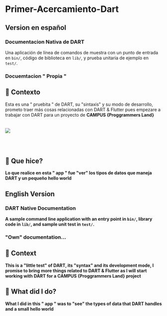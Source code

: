 # Primer-Acercamiento-Dart
## Version en español
### Documentacion Nativa de DART
Una aplicación de línea de comandos de muestra con un punto de entrada en `bin/`, código de biblioteca
en `lib/`, y prueba unitaria de ejemplo en `test/`.
### Docuemtacion " Propia "

## 🧐 Contexto
Esta es una " pruebita " de DART, su "sintaxis" y su modo de desarrollo, prometo traer más cosas relacionadas con DART & Flutter pues empezare a trabajar con DART para un proyecto de <strong> CAMPUS {Proggrammers Land}
<strong>
</br>
</br>
</br>
<img src="https://upload.wikimedia.org/wikipedia/commons/f/fe/Dart_programming_language_logo.svg">

<br></br>

## 🤔 Que hice?

Lo que realice en esta " app " fue "ver" los tipos de datos que maneja DART y un pequeño hello world

## English Version

### DART Native Documentation
A sample command line application with an entry point in `bin/`, library code
in `lib/`, and sample unit test in `test/`.
### "Own" documentation...
## 🧐 Context

This is a "little test" of DART, its "syntax" and its development mode, I promise to bring more things related to DART & Flutter as I will start working with DART for a CAMPUS {Proggrammers Land} project

## 🤔 What did I do?

What I did in this " app " was to "see" the types of data that DART handles and a small hello world


